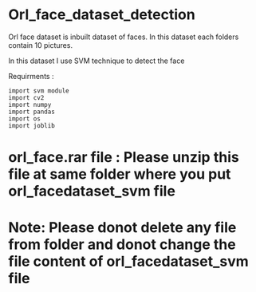 # Orl_face_dataset_detection
Orl face dataset is inbuilt dataset of faces. In this dataset each folders contain 10 pictures. 

In this dataset I use SVM technique to detect the face

Requirments :

	import svm module
	import cv2
	import numpy
	import pandas
	import os
	import joblib

# orl_face.rar file : Please unzip this file at same folder where you put orl_facedataset_svm file 

# Note: Please donot delete any file from folder and donot change the file content of orl_facedataset_svm file
